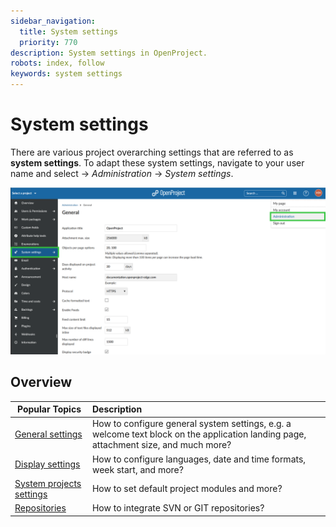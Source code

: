 ```yaml
---
sidebar_navigation:
  title: System settings
  priority: 770
description: System settings in OpenProject.
robots: index, follow
keywords: system settings
---
```

# System settings

There are various project overarching settings that are referred to as **system settings**. To adapt these system settings, navigate to your user name and select -> *Administration* -> *System settings*.

![System-admin-guide-system-settings-11.0](image-20201007165721023.png)



## Overview

| Popular Topics                                      | Description                                                  |
| --------------------------------------------------- | :----------------------------------------------------------- |
| [General settings](general-settings)                | How to configure general system settings, e.g. a welcome text block on the application landing page, attachment size, and much more? |
| [Display settings](display-settings)                | How to configure languages, date and time formats, week start, and more? |
| [System projects settings](project-system-settings) | How to set default project modules and more?                 |
| [Repositories](repositories)                        | How to integrate SVN or GIT repositories?                    |

